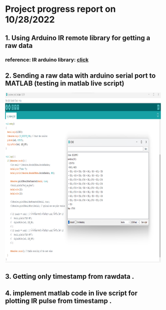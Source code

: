 # Project progress report on 10/28/2022

## 1. Using Arduino IR remote library for getting a raw data 

### reference: IR arduino library: [click](https://github.com/Arduino-IRremote/Arduino-IRremote)



## 2. Sending a raw data with arduino serial port to MATLAB  (testing in matlab live script)

<img src="/images/week1/arduino_irremote.png" alt="A117DF32-30E0-415A-84CF-3349E05971E1" width="900" height="550"/>

## 3. Getting only timestamp from rawdata . 

## 4. implement matlab code in live script for plotting IR pulse from timestamp .
